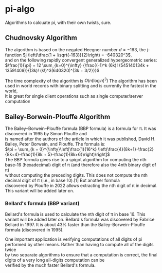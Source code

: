# pi-algo
Algorithms to calcuate pi, with their own twists, sure.  

## Chudnovsky Algorithm
  The algorithm is based on the negated Heegner number $d = -163$, the j-function $j \left(\tfrac{1 + i\sqrt{-163}}{2}\right) = -640320^3$,  
  and on the following rapidly convergent generalized hypergeometric series:  
  $\frac{1}{\pi} = 12 \sum_{k=0}^{\infty} {\frac{(-1)^k (6k)! (545140134k + 13591409)}{(3k)! (k!)^3(640320)^{3k + 3/2}}}$  
  
  The time complexity of the algorithm is $O\left(n (\log n)^3\right)$
  The algorithm has been used in world records with binary splitting and is currently the fastest in the world,  
  It is great for single client operations such as single computer/server computation


## Bailey-Borwein-Plouffe Algorithm
  The Bailey–Borwein–Plouffe formula (BBP formula) is a formula for π. It was discovered in 1995 by Simon Plouffe and  
  is named after the authors of the article in which it was published, David H. Bailey, Peter Borwein, and Plouffe. The formula is:  
  $\pi = \sum_{k = 0}^{\infty}\left[\frac{1}{16^k} \left(\frac{4}{8k+1}-\frac{2}{8k+4}-\frac{1}{8k + 5}-\frac{1}{8k+6}\right)\right]$  
  The BBP formula gives rise to a spigot algorithm for computing the nth base-16 (hexadecimal) digit of π (and therefore also the 4nth binary digit of π)  
  without computing the preceding digits. This does not compute the nth decimal digit of π (i.e., in base 10).[1] But another formula  
  discovered by Plouffe in 2022 allows extracting the nth digit of π in decimal. This variant will be added later on.  

  ### Bellard's formula (BBP variant)
   Bellard's formula is used to calculate the nth digit of π in base 16.  This variant will be added later on.
   Bellard's formula was discovered by Fabrice Bellard in 1997. It is about 43% faster than the Bailey–Borwein–Plouffe formula (discovered in 1995).  

   One important application is verifying computations of all digits of pi performed by other means. Rather than having to compute all of the digits twice  
   by two separate algorithms to ensure that a computation is correct, the final digits of a very long all-digits computation can be   
   verified by the much faster Bellard's formula.  
